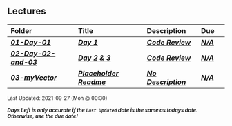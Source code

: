 ## Lectures

| Folder | Title | Description | Due |  |
|:------|:------|:------|:------|:-----:|
| ***<a href="https://github.com/rugbyprof/2143-Object-Oriented-Programming/tree/master/Lectures/01-Day-01">01-Day-01</a>*** | ***<a href="https://github.com/rugbyprof/2143-Object-Oriented-Programming/tree/master/Lectures/01-Day-01"> Day 1 </a>*** | ***<a href="https://github.com/rugbyprof/2143-Object-Oriented-Programming/tree/master/Lectures/01-Day-01"> Code Review</a>*** | ***<a href="https://github.com/rugbyprof/2143-Object-Oriented-Programming/tree/master/Lectures/01-Day-01">N/A</a>*** |  |
| ***<a href="https://github.com/rugbyprof/2143-Object-Oriented-Programming/tree/master/Lectures/02-Day-02-and-03">02-Day-02-and-03</a>*** | ***<a href="https://github.com/rugbyprof/2143-Object-Oriented-Programming/tree/master/Lectures/02-Day-02-and-03"> Day 2 & 3 </a>*** | ***<a href="https://github.com/rugbyprof/2143-Object-Oriented-Programming/tree/master/Lectures/02-Day-02-and-03"> Code Review</a>*** | ***<a href="https://github.com/rugbyprof/2143-Object-Oriented-Programming/tree/master/Lectures/02-Day-02-and-03">N/A</a>*** |  |
| ***<a href="https://github.com/rugbyprof/2143-Object-Oriented-Programming/tree/master/Lectures/03-myVector">03-myVector</a>*** | ***<a href="https://github.com/rugbyprof/2143-Object-Oriented-Programming/tree/master/Lectures/03-myVector"> Placeholder Readme </a>*** | ***<a href="https://github.com/rugbyprof/2143-Object-Oriented-Programming/tree/master/Lectures/03-myVector"> No Description</a>*** | ***<a href="https://github.com/rugbyprof/2143-Object-Oriented-Programming/tree/master/Lectures/03-myVector">N/A</a>*** |  |

<sup>Last Updated: 2021-09-27 (Mon @ 00:30)</sup> 

<sup>***Days Left is only accurate if the `Last Updated` date is the same as todays date. Otherwise, use the due date!***</sup> 